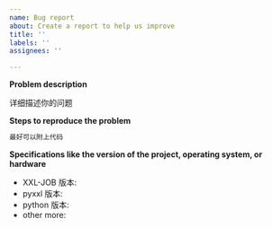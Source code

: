 ```yaml
---
name: Bug report
about: Create a report to help us improve
title: ''
labels: ''
assignees: ''

---
```


**Problem description**

详细描述你的问题

**Steps to reproduce the problem**

```python
最好可以附上代码
```


**Specifications like the version of the project, operating system, or hardware**

* XXL-JOB 版本:
* pyxxl 版本:
* python 版本:
* other more:
